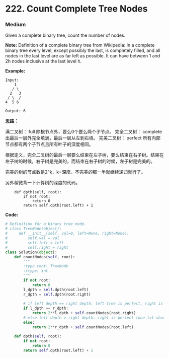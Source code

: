 # 222. Count Complete Tree Nodes
### Medium

Given a complete binary tree, count the number of nodes.

**Note:**
Definition of a complete binary tree from Wikipedia:
In a complete binary tree every level, except possibly the last, is completely filled, and all nodes in the last level are as far left as possible. It can have between 1 and 2h nodes inclusive at the last level h.

**Example:**
```
Input: 
    1
   / \
  2   3
 / \  /
4  5 6

Output: 6
```

**思路：**

满二叉树： full 除根节点外，要么0个要么两个子节点。
完全二叉树： complete 出最后一层外完全填满，最后一层从左到右填。
完美二叉树： perfect 所有内部节点都有两个子节点且所有叶子的深度相同。

根据定义，完全二叉树的最后一层要么结束在左子树，要么结束在右子树。结束在左子树的时候，右子树是完美的，而结束在右子树的时候，左子树是完美的。

完美的树的节点数是2^k，k=深度。不完美的那一半就继续递归就行了。

另外稍微背一下计算树的深度的代码。

```
    def dpth(self, root):
        if not root:
            return 0
        return self.dpth(root.left) + 1
```

**Code:**
```python
# Definition for a binary tree node.
# class TreeNode(object):
#     def __init__(self, val=0, left=None, right=None):
#         self.val = val
#         self.left = left
#         self.right = right
class Solution(object):
    def countNodes(self, root):
        """
        :type root: TreeNode
        :rtype: int
        """
        if not root:
            return 0
        l_dpth = self.dpth(root.left)
        r_dpth = self.dpth(root.right)
        
        # if left depth == right depth: left tree is perfect, right is complete
        if l_dpth == r_dpth:
            return 2**l_dpth + self.countNodes(root.right)
        # else left depth > right depth: right is perfect (one lvl shorter), left is complete
        else:
            return 2**r_dpth + self.countNodes(root.left)
        
    def dpth(self, root):
        if not root:
            return 0
        return self.dpth(root.left) + 1
```
